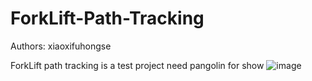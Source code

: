 # ForkLift-Path-Tracking
Authors: xiaoxifuhongse

ForkLift path tracking is a test project need pangolin for show 
![image](https://github.com/xiaoxifuhongse/ForkLift-Path-Tracking/blob/master/Screenshot%20from%202018-05-24%2016:16:00.png)
